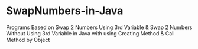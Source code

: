 # SwapNumbers-in-Java
Programs Based on Swap 2 Numbers Using 3rd Variable &amp; Swap 2 Numbers Without Using 3rd Variable in Java with using Creating Method &amp; Call Method by Object
